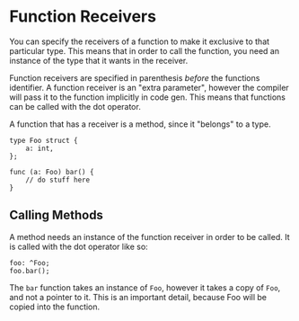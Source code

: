 # Function Receivers
You can specify the receivers of a function to make it exclusive to that particular
type. This means that in order to call the function, you need an instance of the
type that it wants in the receiver.

Function receivers are specified in parenthesis _before_ the functions identifier. A
function receiver is an "extra parameter", however the compiler will pass it to
the function implicitly in code gen. This means that functions can be called with the
dot operator.

A function that has a receiver is a method, since it "belongs" to a type.

```
type Foo struct {
    a: int,
};

func (a: Foo) bar() {
    // do stuff here
}
```

## Calling Methods
A method needs an instance of the function receiver in order to be called. It is
called with the dot operator like so:

```
foo: ^Foo;
foo.bar();
```

The `bar` function takes an instance of `Foo`, however it takes a copy of `Foo`,
and not a pointer to it. This is an important detail, because Foo will be copied
into the function.